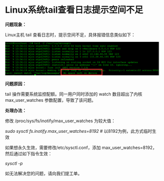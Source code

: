 # Linux系统tail查看日志提示空间不足

**问题现象：**

Linux主机 tail 查看日志时，提示空间不足，具体报错信息类似如下：

![](https://github.com/jdcloudcom/cn/blob/cn-VirtualMachine-Linux/image/Elastic-Compute/Virtual-Machine/Linux/Linux%E7%B3%BB%E7%BB%9Ftail%E6%9F%A5%E7%9C%8B%E6%97%A5%E5%BF%97%E6%8F%90%E7%A4%BA%E7%A9%BA%E9%97%B4%E4%B8%8D%E8%B6%B301.png)

**问题原因：**

tail 操作需要系统监控配额。同一用户同时添加的 watch 数目超出了内核 max_user_watches 参数配置，导致了该问题。



**处理办法：**

修改 /proc/sys/fs/inotify/max_user_watches 为较大值：

*sudo sysctl fs.inotify.max_user_watches=8192* # 以8192为例，此方式临时生效

如果想永久生效，需要修改/etc/sysctl.conf，添加 max_user_watches=8192，然后通过如下指令生效：

*sysctl -p*

如无法解决您的问题，请向我们提工单。
